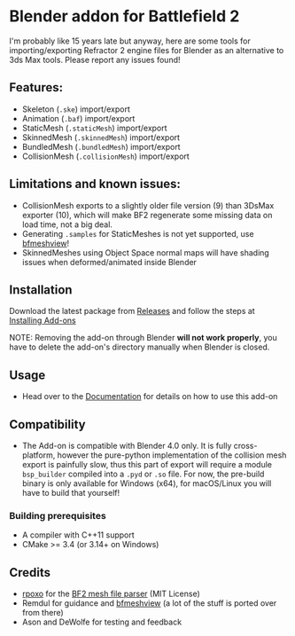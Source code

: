 # Blender addon for Battlefield 2

I'm probably like 15 years late but anyway, here are some tools for importing/exporting Refractor 2 engine files for Blender as an alternative to 3ds Max tools. Please report any issues found!

## Features:
- Skeleton (`.ske`) import/export
- Animation (`.baf`) import/export
- StaticMesh (`.staticMesh`) import/export
- SkinnedMesh (`.skinnedMesh`) import/export
- BundledMesh (`.bundledMesh`) import/export
- CollisionMesh (`.collisionMesh`) import/export

## Limitations and known issues:
- CollisionMesh exports to a slightly older file version (9) than 3DsMax exporter (10), which will make BF2 regenerate some missing data on load time, not a big deal.
- Generating `.samples` for StaticMeshes is not yet supported, use [bfmeshview](http://www.bytehazard.com/bfstuff/bfmeshview/)!
- SkinnedMeshes using Object Space normal maps will have shading issues when deformed/animated inside Blender

## Installation
Download the latest package from [Releases](https://github.com/marekzajac97/bf2-blender/releases/) and follow the steps at [Installing Add-ons](https://docs.blender.org/manual/en/latest/editors/preferences/addons.html#installing-add-ons)

NOTE: Removing the add-on through Blender **will not work properly**, you have to delete the add-on's directory manually when Blender is closed.

## Usage
- Head over to the [Documentation](https://github.com/marekzajac97/bf2-blender/blob/main/docs/README.md) for details on how to use this add-on

## Compatibility
- The Add-on is compatible with Blender 4.0 only. It is fully cross-platform, however the pure-python implementation of the collision mesh export is painfully slow, thus this part of export will require a module `bsp_builder` compiled into a `.pyd` or `.so` file. For now, the pre-build binary is only available for Windows (x64), for macOS/Linux you will have to build that yourself!

### Building prerequisites
- A compiler with C++11 support
- CMake >= 3.4 (or 3.14+ on Windows)

## Credits
- [rpoxo](https://github.com/rpoxo) for the [BF2 mesh file parser](https://github.com/rpoxo/bf2mesh) (MIT License)
- Remdul for guidance and [bfmeshview](http://www.bytehazard.com/bfstuff/bfmeshview/) (a lot of the stuff is ported over from there)
- Ason and DeWolfe for testing and feedback
